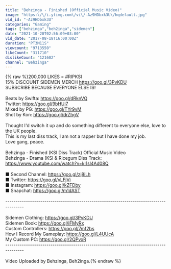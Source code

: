 ```yaml
---
title: "Behzinga - Finished (Official Music Video)"
image: "https:\/\/i.ytimg.com\/vi\/-Az9HDbxk3U\/hqdefault.jpg"
vid_id: "-Az9HDbxk3U"
categories: "Gaming"
tags: ["behzinga","beh2inga","sidemen"]
date: "2021-10-20T02:56:09+03:00"
vid_date: "2017-08-18T16:00:00Z"
duration: "PT3M11S"
viewcount: "9713550"
likeCount: "311710"
dislikeCount: "121602"
channel: "Behzinga"
---
```

{% raw %}200,000 LIKES = #RIPKSI<br />15% DISCOUNT SIDEMEN MERCH <a rel="nofollow" target="blank" href="https://goo.gl/3PvKDU">https://goo.gl/3PvKDU</a><br />SUBSCRIBE BECAUSE EVERYONE ELSE IS!<br /><br />Beats by Swifta: <a rel="nofollow" target="blank" href="https://goo.gl/dRknVQ">https://goo.gl/dRknVQ</a> <br />Twitter: <a rel="nofollow" target="blank" href="https://goo.gl/9bHUi7">https://goo.gl/9bHUi7</a><br />Mixed by PG: <a rel="nofollow" target="blank" href="https://goo.gl/TYr9vM">https://goo.gl/TYr9vM</a><br />Shot by Kon: <a rel="nofollow" target="blank" href="https://goo.gl/drZhgV">https://goo.gl/drZhgV</a><br /><br />Thought I'd switch it up and do something different to everyone else, love to the UK people.<br />This is my last diss track, I am not a rapper but I have done my job.<br />Love gang, peace.<br /><br />Behzinga - Finished (KSI Diss Track) Official Music Video<br />Behzinga - Drama (KSI &amp; Ricegum Diss Track: <a rel="nofollow" target="blank" href="https://www.youtube.com/watch?v=ki1sl4Ad08Q">https://www.youtube.com/watch?v=ki1sl4Ad08Q</a><br /><br />■ Second Channel: <a rel="nofollow" target="blank" href="https://goo.gl/zj8iLh">https://goo.gl/zj8iLh</a><br />■ Twitter: <a rel="nofollow" target="blank" href="https://goo.gl/vLFjVi">https://goo.gl/vLFjVi</a><br />■ Instagram: <a rel="nofollow" target="blank" href="https://goo.gl/kZFDby">https://goo.gl/kZFDby</a><br />■ Snapchat: <a rel="nofollow" target="blank" href="https://goo.gl/m1dAST">https://goo.gl/m1dAST</a><br /><br />---------------------------------------------------------------------------------------<br /><br />Sidemen Clothing: <a rel="nofollow" target="blank" href="https://goo.gl/3PvKDU">https://goo.gl/3PvKDU</a><br />Sidemen Book: <a rel="nofollow" target="blank" href="https://goo.gl/iFMyRx">https://goo.gl/iFMyRx</a><br />Custom Controllers: <a rel="nofollow" target="blank" href="https://goo.gl/7mf2bs">https://goo.gl/7mf2bs</a><br />How I Record My Gameplay: <a rel="nofollow" target="blank" href="https://goo.gl/L4UUcA">https://goo.gl/L4UUcA</a><br />My Custom PC: <a rel="nofollow" target="blank" href="https://goo.gl/2QPvxR">https://goo.gl/2QPvxR</a><br />---------------------------------------------------------------------------------------<br /><br />Video Uploaded by Behzinga, Beh2inga.{% endraw %}
